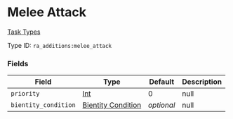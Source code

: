 # Melee Attack
[Task Types](../task_types_types.md)

Type ID: `ra_additions:melee_attack`
### Fields
Field | Type | Default | Description
------|------|---------|-------------
`priority` | [Int](../data_types/int.md) | 0 | null
`bientity_condition` | [Bientity Condition](../data_types/bientity_condition.md) | _optional_ | null
